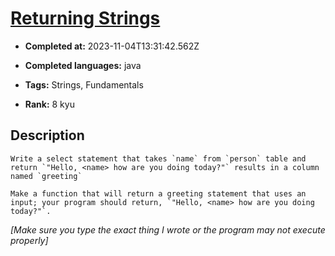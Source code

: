# [Returning Strings](https://www.codewars.com/kata/55a70521798b14d4750000a4)

- **Completed at:** 2023-11-04T13:31:42.562Z

- **Completed languages:** java

- **Tags:** Strings, Fundamentals

- **Rank:** 8 kyu

## Description

~~~if:sql
Write a select statement that takes `name` from `person` table and return `"Hello, <name> how are you doing today?"` results in a column named `greeting`
~~~
~~~if-not:sql
Make a function that will return a greeting statement that uses an input; your program should return, `"Hello, <name> how are you doing today?"`.
~~~

*[Make sure you type the exact thing I wrote or the program may not execute properly]*

